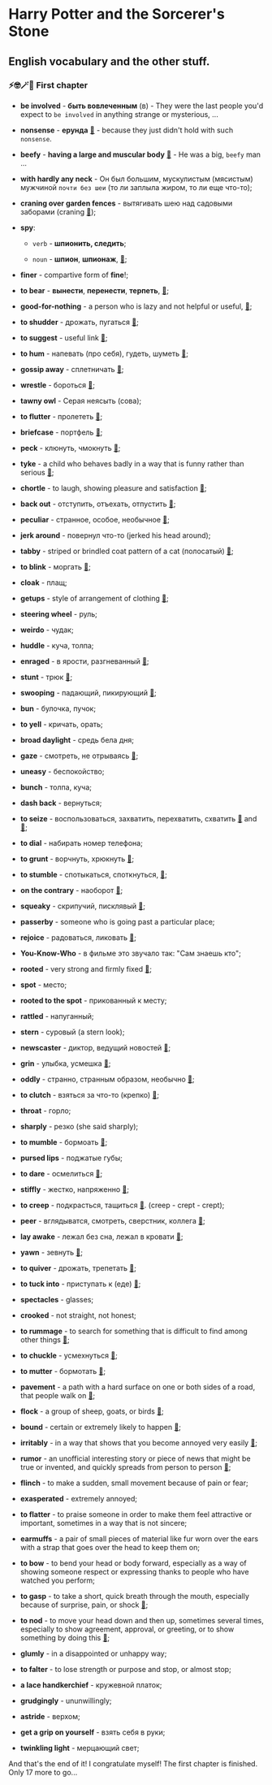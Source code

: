 # Harry Potter and the Sorcerer's Stone

##  English vocabulary and the other stuff.

### ⚡🤓🪄🦌 First chapter

- **be involved** - **быть вовлеченным** (в) - They were the last people you'd expect to `be involved` in anything strange or mysterious, ...

- **nonsense** - **ерунда** [🔗](https://dictionary.cambridge.org/ru/словарь/английский/nonsense) - because they just didn't hold with such `nonsense`.

- **beefy** - **having a large and muscular body** [🔗](https://context.reverso.net/перевод/английский-русский/beefy) - He was a big, `beefy` man ...

- **with hardly any neck** - Он был большим, мускулистым (мясистым) мужчиной `почти без шеи` (то ли заплыла жиром, то ли еще что-то);

- **craning over garden fences** - вытягивать шею над садовыми заборами (craning [🔗](https://context.reverso.net/перевод/английский-русский/craning));

- **spy**:

    - `verb` - **шпионить, следить**;

    - `noun` - **шпион**, **шпионаж**, [🔗](https://context.reverso.net/перевод/английский-русский/spy);

- **finer** - compartive form of **fine**!;

- **to bear** - **вынести**, **перенести**, **терпеть**, [🔗](https://context.reverso.net/перевод/английский-русский/to+bear);

- **good-for-nothing** - a person who is lazy and not helpful or useful, [🔗](https://dictionary.cambridge.org/ru/%D1%81%D0%BB%D0%BE%D0%B2%D0%B0%D1%80%D1%8C/%D0%B0%D0%BD%D0%B3%D0%BB%D0%B8%D0%B9%D1%81%D0%BA%D0%B8%D0%B9/good-for-nothing);


- **to shudder** - дрожать, пугаться  [🔗](https://dictionary.cambridge.org/ru/словарь/англо-русский/shudder);

- **to suggest** - useful link [🔗](https://dictionary.cambridge.org/ru/словарь/англо-русский/suggest);

- **to hum** - напевать (про себя), гудеть, шуметь  [🔗](https://dictionary.cambridge.org/ru/%D1%81%D0%BB%D0%BE%D0%B2%D0%B0%D1%80%D1%8C/%D0%B0%D0%BD%D0%B3%D0%BB%D0%B8%D0%B9%D1%81%D0%BA%D0%B8%D0%B9/hum);

- **gossip away** - сплетничать [🔗](https://context.reverso.net/%D0%BF%D0%B5%D1%80%D0%B5%D0%B2%D0%BE%D0%B4/%D0%B0%D0%BD%D0%B3%D0%BB%D0%B8%D0%B9%D1%81%D0%BA%D0%B8%D0%B9-%D1%80%D1%83%D1%81%D1%81%D0%BA%D0%B8%D0%B9/gossip+away);


- **wrestle** - бороться [🔗](https://dictionary.cambridge.org/ru/%D1%81%D0%BB%D0%BE%D0%B2%D0%B0%D1%80%D1%8C/%D0%B0%D0%BD%D0%B3%D0%BB%D0%BE-%D1%80%D1%83%D1%81%D1%81%D0%BA%D0%B8%D0%B9/wrestle);

- **tawny owl** - Серая неясыть (сова);

- **to flutter** - пролететь [🔗](https://dictionary.cambridge.org/dictionary/english/flutter);

- **briefcase** - портфель [🔗](https://dictionary.cambridge.org/ru/%D1%81%D0%BB%D0%BE%D0%B2%D0%B0%D1%80%D1%8C/%D0%B0%D0%BD%D0%B3%D0%BB%D0%BE-%D1%80%D1%83%D1%81%D1%81%D0%BA%D0%B8%D0%B9/briefcase);

- **peck** - клюнуть, чмокнуть [🔗](https://dictionary.cambridge.org/ru/%D1%81%D0%BB%D0%BE%D0%B2%D0%B0%D1%80%D1%8C/%D0%B0%D0%BD%D0%B3%D0%BB%D0%BE-%D1%80%D1%83%D1%81%D1%81%D0%BA%D0%B8%D0%B9/peck);

- **tyke** - a child who behaves badly in a way that is funny rather than serious [🔗](https://dictionary.cambridge.org/ru/%D1%81%D0%BB%D0%BE%D0%B2%D0%B0%D1%80%D1%8C/%D0%B0%D0%BD%D0%B3%D0%BB%D0%B8%D0%B9%D1%81%D0%BA%D0%B8%D0%B9/tyke);

- **chortle** - to laugh, showing pleasure and satisfaction [🔗](https://dictionary.cambridge.org/ru/%D1%81%D0%BB%D0%BE%D0%B2%D0%B0%D1%80%D1%8C/%D0%B0%D0%BD%D0%B3%D0%BB%D0%B8%D0%B9%D1%81%D0%BA%D0%B8%D0%B9/chortle);

- **back out** - отступить, отъехать, отпустить [🔗](https://context.reverso.net/%D0%BF%D0%B5%D1%80%D0%B5%D0%B2%D0%BE%D0%B4/%D0%B0%D0%BD%D0%B3%D0%BB%D0%B8%D0%B9%D1%81%D0%BA%D0%B8%D0%B9-%D1%80%D1%83%D1%81%D1%81%D0%BA%D0%B8%D0%B9/back+out);

- **peculiar** - странное, особое, необычное [🔗](https://context.reverso.net/%D0%BF%D0%B5%D1%80%D0%B5%D0%B2%D0%BE%D0%B4/%D0%B0%D0%BD%D0%B3%D0%BB%D0%B8%D0%B9%D1%81%D0%BA%D0%B8%D0%B9-%D1%80%D1%83%D1%81%D1%81%D0%BA%D0%B8%D0%B9/peculiar);

- **jerk around** - повернул что-то (jerked his head around);

- **tabby** - striped or brindled coat pattern of a cat (полосатый) [🔗](https://context.reverso.net/%D0%BF%D0%B5%D1%80%D0%B5%D0%B2%D0%BE%D0%B4/%D0%B0%D0%BD%D0%B3%D0%BB%D0%B8%D0%B9%D1%81%D0%BA%D0%B8%D0%B9-%D1%80%D1%83%D1%81%D1%81%D0%BA%D0%B8%D0%B9/tabby);

- **to blink** - моргать [🔗](https://dictionary.cambridge.org/ru/%D1%81%D0%BB%D0%BE%D0%B2%D0%B0%D1%80%D1%8C/%D0%B0%D0%BD%D0%B3%D0%BB%D0%BE-%D1%80%D1%83%D1%81%D1%81%D0%BA%D0%B8%D0%B9/blink);

- **cloak** - плащ;

- **getups** - style of arrangement of clothing [🔗](https://context.reverso.net/%D0%BF%D0%B5%D1%80%D0%B5%D0%B2%D0%BE%D0%B4/%D0%B0%D0%BD%D0%B3%D0%BB%D0%B8%D0%B9%D1%81%D0%BA%D0%B8%D0%B9-%D1%80%D1%83%D1%81%D1%81%D0%BA%D0%B8%D0%B9/getups);

- **steering wheel** - руль;

- **weirdo** - чудак;

- **huddle** - куча, толпа;

- **enraged** - в ярости, разгневанный [🔗](https://context.reverso.net/%D0%BF%D0%B5%D1%80%D0%B5%D0%B2%D0%BE%D0%B4/%D0%B0%D0%BD%D0%B3%D0%BB%D0%B8%D0%B9%D1%81%D0%BA%D0%B8%D0%B9-%D1%80%D1%83%D1%81%D1%81%D0%BA%D0%B8%D0%B9/enraged);

- **stunt** - трюк [🔗](https://dictionary.cambridge.org/ru/%D1%81%D0%BB%D0%BE%D0%B2%D0%B0%D1%80%D1%8C/%D0%B0%D0%BD%D0%B3%D0%BB%D0%BE-%D1%80%D1%83%D1%81%D1%81%D0%BA%D0%B8%D0%B9/stunt);

- **swooping** - падающий, пикирующий [🔗](https://dictionary.cambridge.org/ru/%D1%81%D0%BB%D0%BE%D0%B2%D0%B0%D1%80%D1%8C/%D0%B0%D0%BD%D0%B3%D0%BB%D0%BE-%D1%80%D1%83%D1%81%D1%81%D0%BA%D0%B8%D0%B9/swoop?q=swooping);

- **bun** - булочка, пучок;

- **to yell** - кричать, орать;

- **broad daylight** - средь бела дня;

- **gaze** - смотреть, не отрываясь [🔗](https://dictionary.cambridge.org/ru/%D1%81%D0%BB%D0%BE%D0%B2%D0%B0%D1%80%D1%8C/%D0%B0%D0%BD%D0%B3%D0%BB%D0%BE-%D1%80%D1%83%D1%81%D1%81%D0%BA%D0%B8%D0%B9/swoop?q=swooping);

- **uneasy** - беспокойство;

- **bunch** - толпа, куча;

- **dash back** - вернуться;

- **to seize** - воспользоваться, захватить, перехватить, схватить [🔗](https://context.reverso.net/%D0%BF%D0%B5%D1%80%D0%B5%D0%B2%D0%BE%D0%B4/%D0%B0%D0%BD%D0%B3%D0%BB%D0%B8%D0%B9%D1%81%D0%BA%D0%B8%D0%B9-%D1%80%D1%83%D1%81%D1%81%D0%BA%D0%B8%D0%B9/seize) and [🔗](https://dictionary.cambridge.org/ru/%D1%81%D0%BB%D0%BE%D0%B2%D0%B0%D1%80%D1%8C/%D0%B0%D0%BD%D0%B3%D0%BB%D0%B8%D0%B9%D1%81%D0%BA%D0%B8%D0%B9/seize?q=seize+);

- **to dial** - набирать номер телефона;

- **to grunt** - ворчнуть, хрюкнуть [🔗](https://dictionary.cambridge.org/ru/словарь/англо-русский/grunt);

- **to stumble** - спотыкаться, споткнуться, [🔗](https://dictionary.cambridge.org/ru/словарь/англо-русский/stumble?q=stumble+);

- **on the contrary** - наоборот  [🔗](https://dictionary.cambridge.org/ru/словарь/англо-русский/contrary);

- **squeaky** - скрипучий, писклявый [🔗](https://dictionary.cambridge.org/ru/словарь/англо-русский/squeaky);

- **passerby** - someone who is going past a particular place;

- **rejoice** - радоваться, ликовать [🔗](https://context.reverso.net/перевод/английский-русский/rejoice);

- **You-Know-Who** - в фильме это звучало так: "Сам знаешь кто";

- **rooted** - very strong and firmly fixed [🔗](https://dictionary.cambridge.org/ru/словарь/английский/rooted);

- **spot** - место;

- **rooted to the spot** - прикованный к месту;

- **rattled** - напуганный;

- **stern** - суровый (a stern look);

- **newscaster** - диктор, ведущий новостей [🔗](https://context.reverso.net/перевод/английский-русский/newscaster);

- **grin** - улыбка, усмешка [🔗](https://context.reverso.net/перевод/английский-русский/grin);

- **oddly** - странно, странным образом, необычно [🔗](https://context.reverso.net/перевод/английский-русский/oddly);

- **to clutch** - взяться за что-то (крепко) [🔗](https://dictionary.cambridge.org/ru/словарь/английский/clutch);

- **throat** - горло;

- **sharply** - резко (she said sharply);

- **to mumble** - бормоать [🔗](https://context.reverso.net/перевод/английский-русский/to+mumble);

- **pursed lips** - поджатые губы;

- **to dare** - осмелиться [🔗](https://dictionary.cambridge.org/ru/словарь/английский/dare);

- **stiffly** - жестко, напряженно [🔗](https://context.reverso.net/перевод/английский-русский/stiffly);

- **to creep** - подкрасться, тащиться [🔗](https://dictionary.cambridge.org/ru/словарь/англо-русский/creep?q=creep+). (creep - crept - crept);

- **peer** - вглядыватся, смотреть, сверстник, коллега [🔗](https://context.reverso.net/перевод/английский-русский/peer);

- **lay awake** - лежал без сна, лежал в кровати [🔗](https://context.reverso.net/перевод/английский-русский/lay+awake);

- **yawn** - зевнуть [🔗](https://context.reverso.net/перевод/английский-русский/yawn);

- **to quiver** - дрожать, трепетать [🔗](https://context.reverso.net/перевод/английский-русский/quiver);

- **to tuck into** - приступать к (еде) [🔗](https://dictionary.cambridge.org/dictionary/english-russian/tuck-in-tuck-into-sth);

- **spectacles** - glasses;

- **crooked** - not straight, not honest;

- **to rummage** - to search for something that is difficult to find among other things [🔗](https://dictionary.cambridge.org/ru/%D1%81%D0%BB%D0%BE%D0%B2%D0%B0%D1%80%D1%8C/%D0%B0%D0%BD%D0%B3%D0%BB%D0%B8%D0%B9%D1%81%D0%BA%D0%B8%D0%B9/rummage);

- **to chuckle** - усмехнуться [🔗](https://dictionary.cambridge.org/ru/словарь/английский/chuckle);

- **to mutter** - бормотать [🔗](https://dictionary.cambridge.org/ru/словарь/английский/mutter);

- **pavement** - a path with a hard surface on one or both sides of a road, that people walk on [🔗](https://dictionary.cambridge.org/ru/словарь/английский/pavement);

- **flock** - a group of sheep, goats, or birds [🔗](https://dictionary.cambridge.org/ru/словарь/английский/flock?q=flocks);

- **bound** -  certain or extremely likely to happen [🔗](https://dictionary.cambridge.org/ru/словарь/английский/bound);

- **irritably** - in a way that shows that you become annoyed very easily [🔗](https://dictionary.cambridge.org/ru/словарь/английский/irritably);

- **rumor** - an unofficial interesting story or piece of news that might be true or invented, and quickly spreads from person to person  [🔗](https://dictionary.cambridge.org/ru/словарь/английский/rumor);

- **flinch** - to make a sudden, small movement because of pain or fear;

- **exasperated** - extremely annoyed;

- **to flatter** - to praise someone in order to make them feel attractive or important, sometimes in a way that is not sincere;

- **earmuffs** - a pair of small pieces of material like fur worn over the ears with a strap that goes over the head to keep them on;

- **to bow** - to bend your head or body forward, especially as a way of showing someone respect or expressing thanks to people who have watched you perform;

- **to gasp** - to take a short, quick breath through the mouth, especially because of surprise, pain, or shock  [🔗](https://dictionary.cambridge.org/ru/словарь/английский/gasp);

- **to nod** - to move your head down and then up, sometimes several times, especially to show agreement, approval, or greeting, or to show something by doing this [🔗](https://dictionary.cambridge.org/ru/словарь/английский/nod);

- **glumly** - in a disappointed or unhappy way;

- **to falter** - to lose strength or purpose and stop, or almost stop;

- **a lace handkerchief** - кружевной платок;

- **grudgingly** - ununwillingly;

- **astride** - верхом;

- **get a grip on yourself** - взять себя в руки;

- **twinkling light** - мерцающий свет;

And that's the end of it! I congratulate myself! The first chapter is finished. Only 17 more to go...





